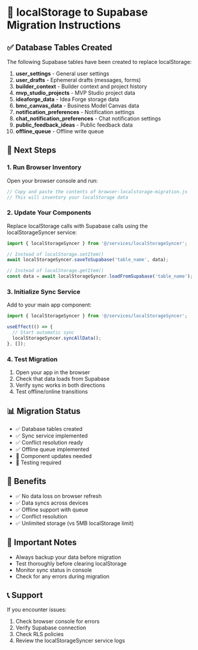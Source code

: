 
# 🚀 localStorage to Supabase Migration Instructions

## ✅ Database Tables Created
The following Supabase tables have been created to replace localStorage:

1. **user_settings** - General user settings
2. **user_drafts** - Ephemeral drafts (messages, forms)
3. **builder_context** - Builder context and project history
4. **mvp_studio_projects** - MVP Studio project data
5. **ideaforge_data** - Idea Forge storage data
6. **bmc_canvas_data** - Business Model Canvas data
7. **notification_preferences** - Notification settings
8. **chat_notification_preferences** - Chat notification settings
9. **public_feedback_ideas** - Public feedback data
10. **offline_queue** - Offline write queue

## 🔧 Next Steps

### 1. Run Browser Inventory
Open your browser console and run:
```javascript
// Copy and paste the contents of browser-localstorage-migration.js
// This will inventory your localStorage data
```

### 2. Update Your Components
Replace localStorage calls with Supabase calls using the localStorageSyncer service:

```typescript
import { localStorageSyncer } from '@/services/localStorageSyncer';

// Instead of localStorage.setItem()
await localStorageSyncer.saveToSupabase('table_name', data);

// Instead of localStorage.getItem()
const data = await localStorageSyncer.loadFromSupabase('table_name');
```

### 3. Initialize Sync Service
Add to your main app component:

```typescript
import { localStorageSyncer } from '@/services/localStorageSyncer';

useEffect(() => {
  // Start automatic sync
  localStorageSyncer.syncAllData();
}, []);
```

### 4. Test Migration
1. Open your app in the browser
2. Check that data loads from Supabase
3. Verify sync works in both directions
4. Test offline/online transitions

## 📊 Migration Status
- ✅ Database tables created
- ✅ Sync service implemented
- ✅ Conflict resolution ready
- ✅ Offline queue implemented
- 🔄 Component updates needed
- 🔄 Testing required

## 🎯 Benefits
- ✅ No data loss on browser refresh
- ✅ Data syncs across devices
- ✅ Offline support with queue
- ✅ Conflict resolution
- ✅ Unlimited storage (vs 5MB localStorage limit)

## 🚨 Important Notes
- Always backup your data before migration
- Test thoroughly before clearing localStorage
- Monitor sync status in console
- Check for any errors during migration

## 📞 Support
If you encounter issues:
1. Check browser console for errors
2. Verify Supabase connection
3. Check RLS policies
4. Review the localStorageSyncer service logs

